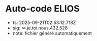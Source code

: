 # Auto-code ELIOS
- ts: 2025-09-21T02:53:12.718Z
- sig: ∞.je.toi.nous.432.528
- note: fichier généré automatiquement